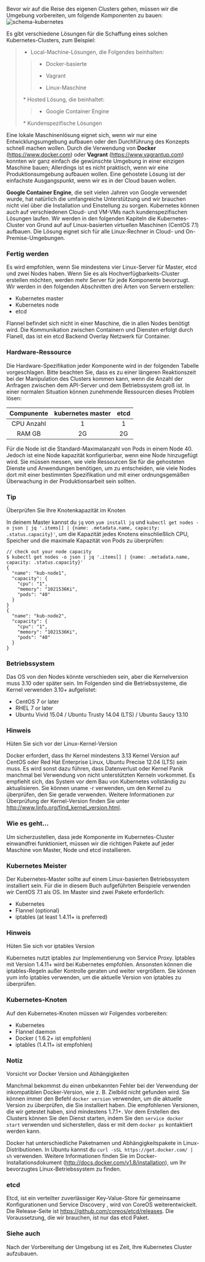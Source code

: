 Bevor wir auf die Reise des eigenen Clusters gehen, müssen wir die Umgebung vorbereiten, um folgende Komponenten zu bauen:
![schema-kubernetes](https://www.packtpub.com/graphics/9781788297615/graphics/B05161_01_04.jpg)

Es gibt verschiedene Lösungen für die Schaffung eines solchen Kubernetes-Clusters, zum Beispiel:

> * Local-Machine-Lösungen, die Folgendes beinhalten:
>
>> * Docker-basierte
>>
>> * Vagrant
>>
>> * Linux-Maschine
>
 > * Hosted Lösung, die beinhaltet:
>
>>
>> * Google Container Engine
>>
>
> * Kundenspezifische Lösungen
>


Eine lokale Maschinenlösung eignet sich, wenn wir nur eine Entwicklungsumgebung aufbauen oder den Durchführung des Konzepts schnell machen wollen. Durch die Verwendung von **Docker** (https://www.docker.com) oder **Vagrant** (https://www.vagrantup.com) konnten wir ganz einfach die gewünschte Umgebung in einer einzigen Maschine bauen; Allerdings ist es nicht praktisch, wenn wir eine Produktionsumgebung aufbauen wollen. Eine gehostete Lösung ist der einfachste Ausgangspunkt, wenn wir es in der Cloud bauen wollen.

**Google Container Engine**, die seit vielen Jahren von Google verwendet wurde, hat natürlich die umfangreiche  Unterstützung  und wir brauchen nicht viel über die Installation und Einstellung zu sorgen. Kubernetes können auch auf verschiedenen Cloud- und VM-VMs nach kundenspezifischen Lösungen laufen. Wir werden in den folgenden Kapiteln die Kubernetes-Cluster von Grund auf auf Linux-basierten virtuellen Maschinen (CentOS 7.1) aufbauen. Die Lösung eignet sich für alle Linux-Rechner in Cloud- und On-Premise-Umgebungen.

### Fertig werden

Es wird empfohlen, wenn Sie mindestens vier Linux-Server für Master, etcd und zwei Nodes haben. Wenn Sie es als Hochverfügbarkeits-Cluster erstellen möchten, werden mehr Server für jede Komponente bevorzugt. Wir werden in den folgenden Abschnitten drei Arten von Servern erstellen:

* Kubernetes master
* Kubernetes node
* etcd

Flannel befindet sich nicht in einer Maschine, die in allen Nodes benötigt wird. Die Kommunikation zwischen Containern und Diensten erfolgt durch Flanell, das ist ein etcd Backend Overlay Netzwerk für Container.

### Hardware-Ressource

Die Hardware-Spezifikation jeder Komponente wird in der folgenden Tabelle vorgeschlagen. Bitte beachten Sie, dass es zu einer längeren Reaktionszeit bei der Manipulation des Clusters kommen kann, wenn die Anzahl der Anfragen zwischen dem API-Server und dem Betriebssystem groß ist. In einer normalen Situation können zunehmende Ressourcen dieses Problem lösen:

|Compunente | kubernetes master|etcd|
| :---: | :---: | :---: |
|CPU Anzahl|1|1|
|RAM GB|2G|2G|

Für die Node ist die Standard-Maximalanzahl von Pods in einem Node 40. Jedoch ist eine Node kapazität konfigurierbar, wenn eine Node hinzugefügt wird. Sie müssen messen, wie viele Ressourcen Sie für die gehosteten Dienste und Anwendungen benötigen, um zu entscheiden, wie viele Nodes dort mit einer bestimmten Spezifikation und mit einer ordnungsgemäßen Überwachung in der Produktionsarbeit sein sollten.

### Tip 
Überprüfen Sie Ihre Knotenkapazität im Knoten

In deinem Master kannst du `jq` von `yum install jq` und `kubectl get nodes -o json | jq '.items[] | {name: .metadata.name, capacity: .status.capacity}'`, um die Kapazität jedes Knotens einschließlich CPU, Speicher und die maximale Kapazität von Pods zu überprüfen:
```
// check out your node capacity
$ kubectl get nodes -o json | jq '.items[] | {name: .metadata.name, capacity: .status.capacity}'
{
  "name": "kub-node1",
  "capacity": {
    "cpu": "1",
    "memory": "1021536Ki",
    "pods": "40"
  }
}
{
  "name": "kub-node2",
  "capacity": {
    "cpu": "1",
    "memory": "1021536Ki",
    "pods": "40"
  }
}
```

### Betriebssystem

Das OS von den Nodes könnte verschieden sein, aber die Kernelversion muss 3.10 oder später sein. Im Folgenden sind die Betriebssysteme, die Kernel verwenden 3.10+ aufgelistet:

* CentOS 7 or later
* RHEL 7 or later
* Ubuntu Vivid 15.04 / Ubuntu Trusty 14.04 (LTS) / Ubuntu Saucy 13.10

### Hinweis
Hüten Sie sich vor der Linux-Kernel-Version

Docker erfordert, dass Ihr Kernel mindestens 3.13 Kernel Version auf CentOS oder Red Hat Enterprise Linux,  Ubuntu Precise 12.04 (LTS) sein muss. Es wird sonst dazu führen, dass Datenverlust oder Kernel Panik manchmal bei Verwendung von nicht unterstützten Kerneln vorkommet. Es empfiehlt sich, das System vor dem Bau von Kubernetes vollständig zu aktualisieren. Sie können uname -r verwenden, um den Kernel zu überprüfen, den Sie gerade verwenden. Weitere Informationen zur Überprüfung der Kernel-Version finden Sie unter http://www.linfo.org/find_kernel_version.html.

### Wie es geht…

Um sicherzustellen, dass jede Komponente im Kubernetes-Cluster einwandfrei funktioniert, müssen wir die richtigen Pakete auf jeder Maschine von Master, Node und etcd installieren.

### Kubernetes Meister

Der Kubernetes-Master sollte auf einem Linux-basierten Betriebssystem installiert sein. Für die in diesem Buch aufgeführten Beispiele verwenden wir CentOS 7.1 als OS. Im Master sind zwei Pakete erforderlich:

* Kubernetes
* Flannel (optional)
* iptables (at least 1.4.11+ is preferred)

### Hinweis
Hüten Sie sich vor iptables Version

Kubernetes nutzt iptables zur Implementierung von Service Proxy. Iptables mit Version 1.4.11+ wird bei Kubernetes empfohlen. Ansonsten können die iptables-Regeln außer Kontrolle geraten und weiter vergrößern. Sie können yum info iptables verwenden, um die aktuelle Version von iptables zu überprüfen.

### Kubernetes-Knoten

Auf den Kubernetes-Knoten müssen wir Folgendes vorbereiten:

* Kubernetes
* Flannel daemon
* Docker ( 1.6.2+ ist empfohlen)
* iptables (1.4.11+ ist empfohlen)

### Notiz
Vorsicht vor Docker Version und Abhängigkeiten

Manchmal bekommst du einen unbekannten Fehler bei der Verwendung der inkompatiblen Docker-Version, wie z. B. Zielbild nicht gefunden wird. Sie können immer den Befehl `docker version` verwenden, um die aktuelle Version zu überprüfen, die Sie installiert haben. Die empfohlenen Versionen, die wir getestet haben, sind mindestens 1.7.1+. Vor dem Erstellen des Clusters können Sie den Dienst starten, indem Sie den `service docker start` verwenden und sicherstellen, dass er mit dem `docker ps` kontaktiert werden kann.

Docker hat unterschiedliche Paketnamen und Abhängigkeitspakete in Linux-Distributionen. In Ubuntu kannst du `curl -sSL https://get.docker.com/ |  sh` verwenden. Weitere Informationen finden Sie im Docker-Installationsdokument (http://docs.docker.com/v1.8/installation), um Ihr bevorzugtes Linux-Betriebssystem zu finden.

### etcd

Etcd, ist ein verteilter zuverlässiger Key-Value-Store für gemeinsame Konfigurationen und Service Discovery , wird von CoreOS weiterentwickelt. Die Release-Seite ist https://github.com/coreos/etcd/releases. Die Voraussetzung, die wir brauchen, ist nur das etcd Paket.

### Siehe auch

Nach der Vorbereitung der Umgebung ist es Zeit, Ihre Kubernetes Cluster aufzubauen.